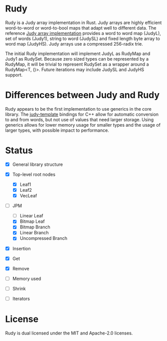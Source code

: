 # Rudy

Rudy is a Judy array implementation in Rust. Judy arrays are highly efficient
word-to-word or word-to-bool maps that adapt well to different data. The
reference [Judy array implementation](https://judy.sourceforge.net/) provides a
word to word map (JudyL), set of words (Judy1), string to word (JudySL) and
fixed length byte array to word map (JudyHS). Judy arrays use a compressed
256-radix trie.

The initial Rudy implementation will implement JudyL as RudyMap and Judy1 as
RudySet. Because zero sized types can be represented by a RudyMap, it will be
trivial to represent RudySet<T> as a wrapper around a RudyMap<T, ()>. Future
iterations may include JudySL and JudyHS support.

# Differences between Judy and Rudy

Rudy appears to be the first implementation to use generics in the core library.
The [judy-template](https://github.com/mpictor/judy-template) bindings for C++
allow for automatic conversion to and from words, but not use of values that
need larger storage. Using generics allows for lower memory usage for smaller
types and the usage of larger types, with possible impact to performance.

# Status

- [x] General library structure
- [x] Top-level root nodes
    - [x] Leaf1
    - [x] Leaf2
    - [x] VecLeaf
- [ ] JPM
    - [ ] Linear Leaf
    - [x] Bitmap Leaf
    - [x] Bitmap Branch
    - [x] Linear Branch
    - [x] Uncompressed Branch
- [x] Insertion
- [x] Get
- [x] Remove
- [ ] Memory used
- [ ] Shrink
- [ ] Iterators


# License

Rudy is dual licensed under the MIT and Apache-2.0 licenses.
